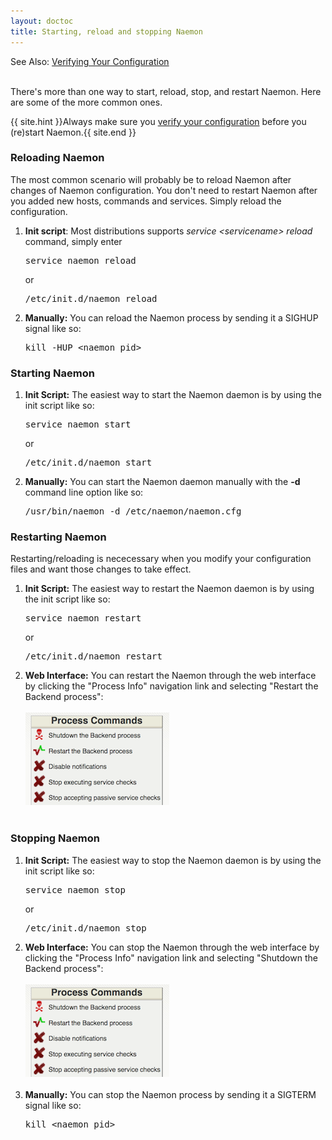 ```yaml
---
layout: doctoc
title: Starting, reload and stopping Naemon
---
```


<span class="glyphicon glyphicon-arrow-right"></span> See Also: <a href="verifyconfig.html">Verifying Your Configuration</a>
<br><br>

There's more than one way to start, reload, stop, and restart Naemon.
Here are some of the more common ones.

{{ site.hint }}Always make sure you <a href="verifyconfig.html">verify your configuration</a> before you (re)start Naemon.{{ site.end }}

### Reloading Naemon
The most common scenario will probably be to reload Naemon after changes of Naemon configuration. You don't need to restart Naemon after you added new hosts, commands and services. Simply reload the configuration.

1. <b>Init script</b>: 
   Most distributions supports *service &lt;servicename&gt; reload* command, simply enter
   <pre>service naemon reload</pre>
   or
   <pre>/etc/init.d/naemon reload</pre>
2. <b>Manually:</b>
   You can reload the Naemon process by sending it a SIGHUP signal like so:
   <pre>kill -HUP &lt;naemon_pid&gt;</pre>

### Starting Naemon

1. <b>Init Script:</b>
   The easiest way to start the Naemon daemon is by using the init script like so:
   <pre>service naemon start</pre>
   or
   <pre>/etc/init.d/naemon start</pre>
2. <b>Manually:</b>
   You can start the Naemon daemon manually with the <b>-d</b> command line option like so:
   <pre>/usr/bin/naemon -d /etc/naemon/naemon.cfg</pre>

### Restarting Naemon

Restarting/reloading is nececessary when you modify your configuration files and want those changes to take effect.

1. <b>Init Script:</b>
   The easiest way to restart the Naemon daemon is by using the init script like so:
   <pre>service naemon restart</pre>
   or
   <pre>/etc/init.d/naemon restart</pre>
2. <b>Web Interface:</b>
   You can restart the Naemon through the web interface by clicking the
   "Process Info" navigation link and selecting "Restart the Backend process":<br><br>
   <img src="images/stoprestart.png" border="0" alt="Restart the Backend process"><br><br>

### Stopping Naemon

1. <b>Init Script:</b>
   The easiest way to stop the Naemon daemon is by using the init script like so:
   <pre>service naemon stop</pre>
   or
   <pre>/etc/init.d/naemon stop</pre>
2. <b>Web Interface:</b>
   You can stop the Naemon through the web interface by clicking the "Process Info" navigation
   link and selecting "Shutdown the Backend process":<br><br>
   <img src="images/stoprestart.png" border="0" alt="Shutdown the Backend process"><br><br>
3. <b>Manually:</b>
   You can stop the Naemon process by sending it a SIGTERM signal like so:
   <pre>kill &lt;naemon_pid&gt;</pre>
